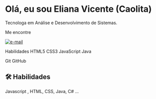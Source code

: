 
# Olá, eu sou Eliana Vicente (Caolita) 

Tecnologa em Análise e Desenvolvimento de Sistemas.

Me encontre

[![e-mail](https://img.shields.io/badge/Gmail-D14836?style=for-the-badge&logo=gmail&logoColor=white)](elianavicente@gmail.com) 

Habilidades
HTML5 CSS3 JavaScript Java

Git GitHub


## 🛠 Habilidades
Javascript , HTML, CSS, Java, C# ...


